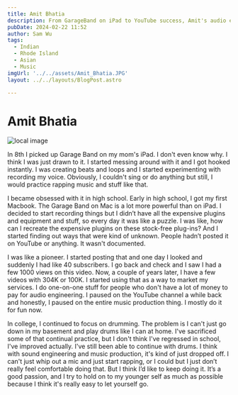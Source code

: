 ```yaml
---
title: Amit Bhatia
description: From GarageBand on iPad to YouTube success, Amit's audio engineering passion persists.
pubDate: 2024-02-22 11:52
author: Sam Wu
tags:
  - Indian
  - Rhode Island
  - Asian
  - Music
imgUrl: '../../assets/Amit_Bhatia.JPG'
layout: ../../layouts/BlogPost.astro

---
```

# Amit Bhatia

![local image](../../assets/Amit_Bhatia.JPG)

In 8th I picked up Garage Band on my mom's iPad. I don't even know why. I think I was just drawn to it. I started messing around with it and I got hooked instantly. I was creating beats and loops and I started experimenting with recording my voice. Obviously, I couldn't sing or do anything but still, I would practice rapping music and stuff like that. 

I became obsessed with it in high school. Early in high school, I got my first Macbook. The Garage Band on Mac is a lot more powerful than on iPad. I decided to start recording things but I didn’t have all the expensive plugins and equipment and stuff, so every day it was like a puzzle. I was like, how can I recreate the expensive plugins on these stock-free plug-ins? And I started finding out ways that were kind of unknown. People hadn’t posted it on YouTube or anything. It wasn't documented. 

I was like a pioneer. I started posting that and one day I looked and suddenly I had like 40 subscribers. I go back and check and I saw I had a few 1000 views on this video. Now, a couple of years later, I have a few videos with 304K or 100K. I started using that as a way to market my services. I do one-on-one stuff for people who don't have a lot of money to pay for audio engineering. I paused on the YouTube channel a while back and honestly, I paused on the entire music production thing. I mostly do it for fun now. 

In college, I continued to focus on drumming. The problem is I can't just go down in my basement and play drums like I can at home.  I've sacrificed some of that continual practice, but I don't think I've regressed in school, I've improved actually. I've still been able to continue with drums. I think with sound engineering and music production, it's kind of just dropped off. I can't just whip out a mic and just start rapping, or I could but I just don’t really feel comfortable doing that. But I think I’d like to keep doing it. It’s a good passion, and I try to hold on to my younger self as much as possible because I think it's really easy to let yourself go.

